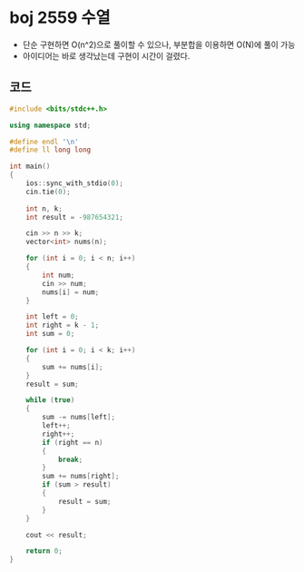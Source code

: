 # boj 2559 수열

- 단순 구현하면 O(n^2)으로 풀이할 수 있으나, 부분합을 이용하면 O(N)에 풀이 가능
- 아이디어는 바로 생각났는데 구현이 시간이 걸렸다.



## 코드

```c++
#include <bits/stdc++.h>

using namespace std;

#define endl '\n'
#define ll long long

int main()
{
	ios::sync_with_stdio(0);
	cin.tie(0);
	
	int n, k;
	int result = -987654321;

	cin >> n >> k;
	vector<int> nums(n);

	for (int i = 0; i < n; i++)
	{
		int num;
		cin >> num;
		nums[i] = num;
	}

	int left = 0;
	int right = k - 1;
	int sum = 0;

	for (int i = 0; i < k; i++)
	{
		sum += nums[i];
	}
	result = sum;

	while (true)
	{
		sum -= nums[left];
		left++;
		right++;
		if (right == n)
		{
			break;
		}
		sum += nums[right];
		if (sum > result)
		{
			result = sum;
		}
	}

	cout << result;

	return 0;
}
```

